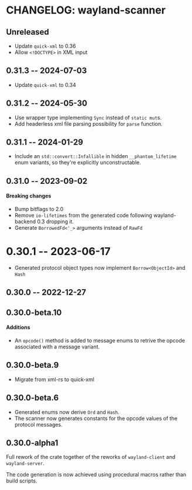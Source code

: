 # CHANGELOG: wayland-scanner

## Unreleased

- Update `quick-xml` to 0.36
- Allow `<!DOCTYPE>` in XML input

## 0.31.3 -- 2024-07-03

- Update `quick-xml` to 0.34

## 0.31.2 -- 2024-05-30

- Use wrapper type implementing `Sync` instead of `static mut`s.
- Add headerless xml file parsing possibility for `parse` function.

## 0.31.1 -- 2024-01-29

- Include an `std::convert::Infallible` in hidden `__phantom_lifetime` enum variants,
  so they're explicitly unconstructable.

## 0.31.0 -- 2023-09-02

#### Breaking changes

- Bump bitflags to 2.0
- Remove `io-lifetimes` from the generated code following wayland-backend 0.3 dropping it.
- Generate `BorrowedFd<'_>` arguments instead of `RawFd`

# 0.30.1 -- 2023-06-17

- Generated protocol object types now implement `Borrow<ObjectId>` and `Hash`

## 0.30.0 -- 2022-12-27

## 0.30.0-beta.10

#### Additions

- An `opcode()` method is added to message enums to retrive the opcode associated with a message variant.

## 0.30.0-beta.9

- Migrate from xml-rs to quick-xml

## 0.30.0-beta.6

- Generated enums now derive `Ord` and `Hash`.
- The scanner now generates constants for the opcode values of the protocol messages.

## 0.30.0-alpha1

Full rework of the crate together of the reworks of `wayland-client` and `wayland-server`.

The code generation is now achieved using procedural macros rather than build scripts.
